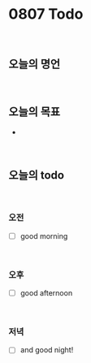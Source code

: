 
# 0807 Todo
<br>

## 오늘의 명언
> 

<br>

## 오늘의 목표
* 

<br>

## 오늘의 todo

<br>

### 오전
- [ ] good morning 
<br>

### 오후
- [ ] good afternoon
<br>

### 저녁
- [ ] and good night!

